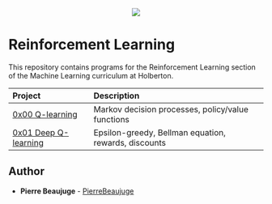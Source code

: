 <p align="center">
  <img src="http://www.holbertonschool.com/holberton-logo.png">
</p>

# Reinforcement Learning

This repository contains programs for the Reinforcement Learning section of the Machine Learning curriculum at Holberton.

| Project                                                                        | Description                                          |
| :----------------------------------------------------------------------------- | :--------------------------------------------------- |
| [0x00 Q-learning](./0x00-q_learning)                                           | Markov decision processes, policy/value functions    |
| [0x01 Deep Q-learning](./0x01-deep_q_learning)                                 | Epsilon-greedy, Bellman equation, rewards, discounts |

## Author

- **Pierre Beaujuge** - [PierreBeaujuge](https://github.com/PierreBeaujuge)